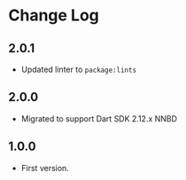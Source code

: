 # Change Log

## 2.0.1

* Updated linter to `package:lints`

## 2.0.0

* Migrated to support Dart SDK 2.12.x NNBD

## 1.0.0

* First version.

